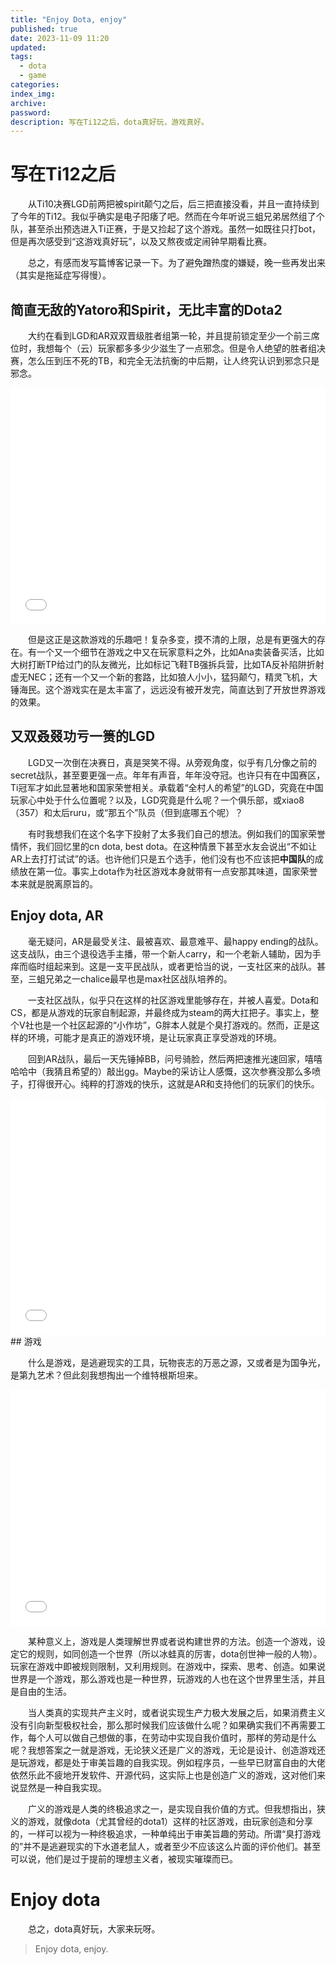 ```yaml
---
title: "Enjoy Dota, enjoy"
published: true
date: 2023-11-09 11:20
updated:
tags:
  - dota
  - game
categories:
index_img:
archive:
password:
description: 写在Ti12之后，dota真好玩，游戏真好。
---
```


# 写在Ti12之后

&emsp;&emsp;从Ti10决赛LGD前两把被spirit颠勺之后，后三把直接没看，并且一直持续到了今年的Ti12。我似乎确实是电子阳痿了吧。然而在今年听说三蛆兄弟居然组了个队，甚至杀出预选进入Ti正赛，于是又捡起了这个游戏。虽然一如既往只打bot，但是再次感受到“这游戏真好玩”，以及又熬夜或定闹钟早期看比赛。

&emsp;&emsp;总之，有感而发写篇博客记录一下。为了避免蹭热度的嫌疑，晚一些再发出来（其实是拖延症写得慢）。

## 简直无敌的Yatoro和Spirit，无比丰富的Dota2

&emsp;&emsp;大约在看到LGD和AR双双晋级胜者组第一轮，并且提前锁定至少一个前三席位时，我想每个（云）玩家都多多少少滋生了一点邪念。但是令人绝望的胜者组决赛，怎么压到压不死的TB，和完全无法抗衡的中后期，让人终究认识到邪念只是邪念。

<div style="position: relative; width: 100%; height: 0; padding-bottom: 75%;"><iframe src="//player.bilibili.com/player.html?aid=875425345&bvid=BV1yN4y167Zp&cid=1320315939&p=1" scrolling="no" border="0" frameborder="no" framespacing="0" allowfullscreen="true" style="position: absolute; width: 100%; height: 100%; left: 0; top: 0;"> </iframe></div>

&emsp;&emsp;但是这正是这款游戏的乐趣吧！复杂多变，摸不清的上限，总是有更强大的存在。有一个又一个细节在游戏之中又在玩家意料之外，比如Ana卖装备买活，比如大树打断TP给过门的队友微光，比如标记飞鞋TB强拆兵营，比如TA反补陷阱折射虚无NEC；还有一个又一个新的套路，比如狼人小小，猛犸颠勺，精灵飞机，大锤海民。这个游戏实在是太丰富了，远远没有被开发完，简直达到了开放世界游戏的效果。

## 又双叒叕功亏一篑的LGD

&emsp;&emsp;LGD又一次倒在决赛日，真是哭笑不得。从旁观角度，似乎有几分像之前的secret战队，甚至要更强一点。年年有声音，年年没夺冠。也许只有在中国赛区，Ti冠军才如此显著地和国家荣誉相关。承载着“全村人的希望”的LGD，究竟在中国玩家心中处于什么位置呢？以及，LGD究竟是什么呢？一个俱乐部，或xiao8（357）和太后ruru，或“那五个”队员（但到底哪五个呢）？

&emsp;&emsp;有时我想我们在这个名字下投射了太多我们自己的想法。例如我们的国家荣誉情怀，我们回忆里的cn dota, best dota。在这种情景下甚至水友会说出“不如让AR上去打打试试”的话。也许他们只是五个选手，他们没有也不应该把**中国队**的成绩放在第一位。事实上dota作为社区游戏本身就带有一点安那其味道，国家荣誉本来就是脱离原旨的。

## Enjoy dota, AR

&emsp;&emsp;毫无疑问，AR是最受关注、最被喜欢、最意难平、最happy ending的战队。这支战队，由三个退役选手主播，带一个新人carry，和一个老新人辅助，因为手痒而临时组起来到。这是一支平民战队，或者更恰当的说，一支社区来的战队。甚至，三蛆兄弟之一chalice最早也是max社区战队培养的。

&emsp;&emsp;一支社区战队，似乎只在这样的社区游戏里能够存在，并被人喜爱。Dota和CS，都是从游戏的玩家自制起源，并最终成为steam的两大扛把子。事实上，整个V社也是一个社区起源的“小作坊”，G胖本人就是个臭打游戏的。然而，正是这样的环境，可能才是真正的游戏环境，是让玩家真正享受游戏的环境。

&emsp;&emsp;回到AR战队，最后一天先锤掉BB，问号骑脸，然后两把速推光速回家，嘻嘻哈哈中（我猜且希望的）敲出gg。Maybe的采访让人感慨，这次参赛没那么多喷子，打得很开心。纯粹的打游戏的快乐，这就是AR和支持他们的玩家们的快乐。

<div style="position: relative; width: 100%; height: 0; padding-bottom: 75%;"><iframe src="//player.bilibili.com/player.html?aid=365459259&bvid=BV1b94y1G7YS&cid=1318142931&p=1" scrolling="no" border="0" frameborder="no" framespacing="0" allowfullscreen="true" style="position: absolute; width: 100%; height: 100%; left: 0; top: 0;"> </iframe></div>
## 游戏

&emsp;&emsp;什么是游戏，是逃避现实的工具，玩物丧志的万恶之源，又或者是为国争光，是第九艺术？但此刻我想掏出一个维特根斯坦来。

<div style="position: relative; width: 100%; height: 0; padding-bottom: 75%;"><iframe src="//player.bilibili.com/player.html?aid=286591629&bvid=BV1Ff4y1972n&cid=219917970&p=1" scrolling="no" border="0" frameborder="no" framespacing="0" allowfullscreen="true" style="position: absolute; width: 100%; height: 100%; left: 0; top: 0;"> </iframe></div>

&emsp;&emsp;某种意义上，游戏是人类理解世界或者说构建世界的方法。创造一个游戏，设定它的规则，如同创造一个世界（所以冰蛙真的厉害，dota创世神一般的人物）。玩家在游戏中即被规则限制，又利用规则。在游戏中，探索、思考、创造。如果说世界是一个游戏，那么游戏也是一种世界，玩游戏的人也在这个世界里生活，并且是自由的生活。

&emsp;&emsp;当人类真的实现共产主义时，或者说实现生产力极大发展之后，如果消费主义没有引向新型极权社会，那么那时候我们应该做什么呢？如果确实我们不再需要工作，每个人可以做自己想做的事，在劳动中实现自我价值时，那样的劳动是什么呢？我想答案之一就是游戏，无论狭义还是广义的游戏，无论是设计、创造游戏还是玩游戏，都是处于审美旨趣的自我实现。例如程序员，一些早已财富自由的大佬依然乐此不疲地开发软件、开源代码，这实际上也是创造广义的游戏，这对他们来说显然是一种自我实现。

&emsp;&emsp;广义的游戏是人类的终极追求之一，是实现自我价值的方式。但我想指出，狭义的游戏，就像dota（尤其曾经的dota1）这样的社区游戏，由玩家创造和分享的，一样可以视为一种终极追求，一种单纯出于审美旨趣的劳动。所谓“臭打游戏的”并不是逃避现实的下水道老鼠人，或者至少不应该这么片面的评价他们。甚至可以说，他们是过于提前的理想主义者，被现实璀璨而已。

# Enjoy dota

&emsp;&emsp;总之，dota真好玩，大家来玩呀。

> Enjoy dota, enjoy.
